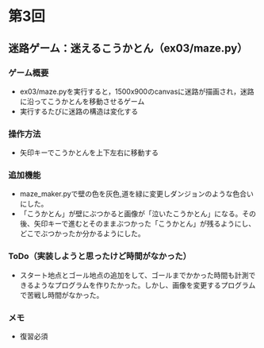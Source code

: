 # 第3回
## 迷路ゲーム：迷えるこうかとん（ex03/maze.py）
### ゲーム概要
- ex03/maze.pyを実行すると，1500x900のcanvasに迷路が描画され，迷路に沿ってこうかとんを移動させるゲーム
- 実行するたびに迷路の構造は変化する
### 操作方法
- 矢印キーでこうかとんを上下左右に移動する
### 追加機能
- maze_maker.pyで壁の色を灰色,道を緑に変更しダンジョンのような色合いにした。
- 「こうかとん」が壁にぶつかると画像が「泣いたこうかとん」になる。その後、矢印キーで進むとそのままぶつかった「こうかとん」が残るようにし、どこでぶつかったか分かるようにした。
### ToDo（実装しようと思ったけど時間がなかった）
- スタート地点とゴール地点の追加をして、ゴールまでかかった時間も計測できるようなプログラムを作りたかった。しかし、画像を変更するプログラムで苦戦し時間がなかった。
### メモ
- 復習必須
